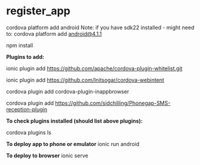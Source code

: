 # register_app 

cordova platform add android
Note: if you have sdk22 installed - might need to: cordova platform add android@4.1.1   

npm install

**Plugins to add:**

ionic plugin add https://github.com/apache/cordova-plugin-whitelist.git 

ionic plugin add https://github.com/Initsogar/cordova-webintent 

cordova plugin add cordova-plugin-inappbrowser  

cordova plugin add https://github.com/sidchilling/Phonegap-SMS-reception-plugin

**To check plugins installed (should list above plugins):**

cordova plugins ls

**To deploy app to phone or emulator**
ionic run android

**To deploy to browser**
ionic serve